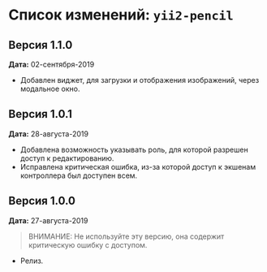 Список изменений: `yii2-pencil`
===============================

## Версия 1.1.0

**Дата:** 02-сентября-2019

- Добавлен виджет, для загрузки и отображения изображений, через модальное окно.

## Версия 1.0.1

**Дата:** 28-августа-2019

- Добавлена возможность указывать роль, для которой разрешен доступ к редактированию.
- Исправлена критическая ошибка, из-за которой доступ к экшенам контроллера был доступен всем.

## Версия 1.0.0

**Дата:** 27-августа-2019

> ВНИМАНИЕ: Не используйте эту версию, она содержит критическую ошибку с доступом.

- Релиз.